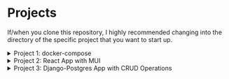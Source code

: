 # Projects
If/when you clone this repository, I highly recommended changing into the directory of the specific project that you want to start up.
<details>
  <summary>Project 1: docker-compose</summary>
  <ul>

  ## Project 1: docker-compose
  This project focused on creating a simple HTML, CSS, and/or JavaScript page that displays "Hello BeyondMD!". Then dockerize
  and run using docker-compose.

  ---
  ### Installation & Running
  Ensure that you have docker and docker-compose installed. I also recommend installing Docker Desktop.

  Within your terminal you can type in `docker-compose up`. After that, go to your web browser and type in `localhost:8000`.
    <details>
      <summary>Project 1 - Images</summary>
      <br></br>
      ![image#1](https://i.imgur.com/eLl6Cjj.png)
      ![image#2](https://i.imgur.com/U0bh3T3.png)
    </details>
  </ul>
</details>
<details>
  <summary>Project 2: React App with MUI</summary>
  <ul>

  ## Project 2: React App with MUI
  This project focused on creating a React app using MUI with different features. In this case, it's able to display "Hello BeyondMD", display my resume (I did not upload my resume), and display data from a free 3rd party API.

  ---
  ### Installation
  When you clone this repository you are missing two things. Those two things are node_modules folder and .env file.

  In your terminal type in `npm ci` to get your node_modules folder.

  Your .env file only will contain one variable. Ensure the .env file is in project 2 directory.
  * `REACT_APP_OPENWEATHERMAP_API="ENTER YOUR OPEN WEATHER MAP API KEY HERE"`
  <br></br>
 
  If you have your node_modules folder and .env file set up, you can type in `npm run build` to install all the dependencies.

  ### Running
  Finally, within your terminal, type in `npm start`.

  NOTE: I uploaded a resume template instead of my own actual resume.
 
  ### Useful Links
  More info on Material UI or now known simplay as MUI can be found on their website [mui.com](https://mui.com/).
 
  More info on react-pdf can be found on Wojtekmaj's GitHub repository [react-pdf](https://github.com/wojtekmaj/react-pdf) & [Wojciech Maj
](https://github.com/wojtekmaj).

  More info on Open Weather Map and how to obtain an API key for free at [Open Weather Map](https://openweathermap.org/api).
    <details>
      <summary>Project 2 - Images</summary>
      <br></br>
      ![image#3](https://i.imgur.com/ipqBFpT.png)
      ![image#4](https://i.imgur.com/8oCSU0C.png)
      ![image#5](https://i.imgur.com/BIUhCNq.png)
      ![image#6](https://i.imgur.com/k9kWn7z.png)
    </details>
  </ul>
</details>
<details>
  <summary>Project 3: Django-Postgres App with CRUD Operations</summary>
  <ul>

  ## Project 3: Django-Postgres App with CRUD Operations
  This project focused on creating a Django-Postgres App with CRUD operations and using data from a free 3rd party API. The project can run with or without docker.

  ---
  ### Dependencies
  If you choose to run this with docker-compose you can ignore this. Just make sure that docker and docker-compose are installed. I also recommend installing Docker Desktop. If you choose not to run with docker-compose you will need to install some dependencies.

  When you clone this repository you will find a requirments.txt file which contains the dependencies to install. You will also need to install Python along with installing postgres. I'm using Python version 3.8.10 and postgres on WSL (Windows Subsystem for Linux).

  ### Env File
  To get started, you should set up your .env file. Ensure the .env file is in project 3 directory. We will use environment variables instead of hard coding potentially sensitive information. However, we can just use the default postgres database for now. There are a total of 6 variables for non-docker-compose and 9 for docker-compose.
  * `TMDB_KEY="ENTER YOUR THE TMDB API KEY HERE"`
  * `DB_NAME="postgres"`
  * `DB_USER="postgres"`
  * `DB_PASSWORD="postgres"`
  * `DB_HOST="localhost"`
  * `DB_PORT="5432"`
  <br></br>

  If you are running docker-compose, you will need to change one variable and add 3 new variables. For now, we can just use the default database of postgres.
  * `DB_HOST="db"` | *change from "localhost" to "db"*
  * `POSTGRES_DB="postgres"`
  * `POSTGRES_USER="postgres"`
  * `POSTGRES_PASSWORD="postgres"`

  ### Running (without docker-compose)
  We need to start up the database before opening the app. We can do so with `sudo service postgresql start`. If you are asked for a password, the default password for postgres database is "postgres". We also need to create the database tables for the app. We can do so with `python3 manage.py migrate`.

  This should create all the tables in the database and your app is ready to go. Type in `python3 manage.py runserver`. Go to your browser and type in `127.0.0.1:8000`. Just know that using port 8000 may cause an issue if it's already being used (i.e. from project 1).

  ### Running (with docker-compose)
  If you are running docker-compose and have Docker Desktop, you can type in `docker-compose up`. You will then need to open the terminal of the app in the container on Docker Desktop. Once opened, type in `python3 manage.py migrate`.

  If you are running docker-compose and don't have Docker Desktop, you can type in `docker-compose up -d --build`. Then type in `docker-compose exec app python3 manage.py migrate`.

  This should create all the tables in the database and your app is ready to go. Either way will work and it's up to you. In your browser type in `localhost:8001`.

  ### Useful Links
  More about TMDB's API and how to obtain an API key can be found on [developers.themoviedb.org](https://developers.themoviedb.org/3/getting-started/introduction) or [themoviedb.org](https://www.themoviedb.org/documentation/api?language=en-US).

  Information on how to setup postgres on WSL can be found on [WSL Database](https://learn.microsoft.com/en-us/windows/wsl/tutorials/wsl-database).

  Setting up Docker for WSL can be found on [Docker for WSL](https://docs.docker.com/desktop/windows/wsl/).

  More information about Bootstrap can be found here [Bootstrap](https://getbootstrap.com/).
    <details>
      <summary>Project 3 - Images</summary>
      <br></br>
      ![image#7](https://imgur.com/O237EuG.png)
      ![image#8](https://imgur.com/XcMKlRk.png)
      ![image#9](https://imgur.com/eXOATWE.png)
      ![image#10](https://imgur.com/gOzFOiw.png)
      ![image#11](https://imgur.com/L11cqvH.png)
      ![image#12](https://imgur.com/q9w992y.png)
      ![image#13](https://imgur.com/E0HsGFt.png)
      ![image#14](https://imgur.com/CTzXev1.png)
      ![image#15](https://imgur.com/fhWzVD2.png)
      ![image#16](https://imgur.com/x3e8cAo.png)
      ![image#17](https://imgur.com/IHuA394.png)
    </details>
  </ul>
</details>